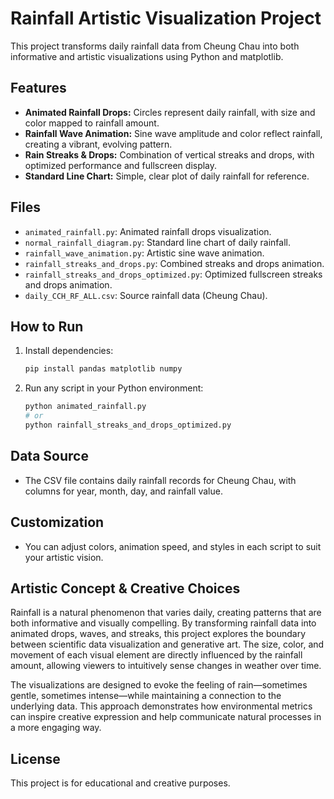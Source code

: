 # Rainfall Artistic Visualization Project

This project transforms daily rainfall data from Cheung Chau into both informative and artistic visualizations using Python and matplotlib.

## Features
- **Animated Rainfall Drops:** Circles represent daily rainfall, with size and color mapped to rainfall amount.
- **Rainfall Wave Animation:** Sine wave amplitude and color reflect rainfall, creating a vibrant, evolving pattern.
- **Rain Streaks & Drops:** Combination of vertical streaks and drops, with optimized performance and fullscreen display.
- **Standard Line Chart:** Simple, clear plot of daily rainfall for reference.

## Files
- `animated_rainfall.py`: Animated rainfall drops visualization.
- `normal_rainfall_diagram.py`: Standard line chart of daily rainfall.
- `rainfall_wave_animation.py`: Artistic sine wave animation.
- `rainfall_streaks_and_drops.py`: Combined streaks and drops animation.
- `rainfall_streaks_and_drops_optimized.py`: Optimized fullscreen streaks and drops animation.
- `daily_CCH_RF_ALL.csv`: Source rainfall data (Cheung Chau).

## How to Run
1. Install dependencies:
   ```bash
   pip install pandas matplotlib numpy
   ```
2. Run any script in your Python environment:
   ```bash
   python animated_rainfall.py
   # or
   python rainfall_streaks_and_drops_optimized.py
   ```

## Data Source
- The CSV file contains daily rainfall records for Cheung Chau, with columns for year, month, day, and rainfall value.

## Customization
- You can adjust colors, animation speed, and styles in each script to suit your artistic vision.


## Artistic Concept & Creative Choices
Rainfall is a natural phenomenon that varies daily, creating patterns that are both informative and visually compelling. By transforming rainfall data into animated drops, waves, and streaks, this project explores the boundary between scientific data visualization and generative art. The size, color, and movement of each visual element are directly influenced by the rainfall amount, allowing viewers to intuitively sense changes in weather over time.

The visualizations are designed to evoke the feeling of rain—sometimes gentle, sometimes intense—while maintaining a connection to the underlying data. This approach demonstrates how environmental metrics can inspire creative expression and help communicate natural processes in a more engaging way.

## License
This project is for educational and creative purposes.
